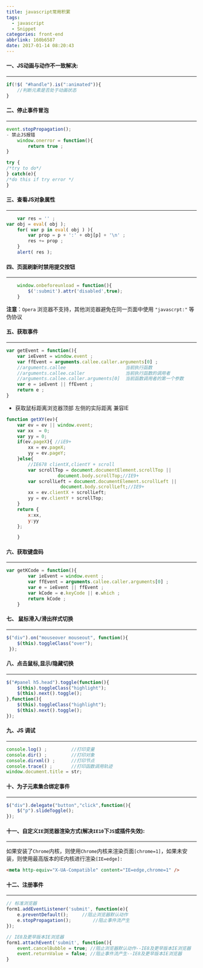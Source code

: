 ```yaml
---
title: javascript常用积累
tags:
  - javascript
  - Snippet
categories: front-end
abbrlink: 160b6587
date: 2017-01-14 08:20:43
---
```


#### 一、JS动画与动作不一致解决:  
---

```js
if(!$( "#handle").is(":animated")){
	//判断元素是否处于动画状态
}
```
<!--more-->

#### 二、停止事件冒泡
---

```js
event.stopPropagation();
- 禁止JS报错
	window.onerror = function(){
		return true ; 
}

try {
/*try to do*/
} catch(e){
/*do this if try error */
}
```

#### 三、查看JS对象属性
---

```js
	var res = '' ; 
var obj = eval( obj );
	for( var p in eval( obj ) ){
		var prop = p + ':' + obj[p] + '\n' ; 
		res += prop ; 
	}
	alert( res );
```

#### 四、页面刷新时禁用提交按钮
---

```js
	window.onbeforeunload = function(){
		$(':submit').attr('disabled',true);
	}
```
**注意**：`Opera` 浏览器不支持，其他浏览器避免在同一页面中使用 `"javascrpt:"` 等伪协议

#### 五、获取事件
---

```js
var getEvent = function(){
	var ieEvent = window.event ; 
	var ffEvent = arguments.callee.caller.arguments[0] ; 
	//arguments.callee						当前执行函数
	//arguments.callee.caller				当前执行函数的调用者
	//arguments.callee.caller.arguments[0]	当前函数调用者的第一个参数
	var e = ieEvent || ffEvent ; 
	return e ;
}
```

- 获取鼠标距离浏览器顶部 左侧的实际距离 兼容IE

```js
function getXY(ev){
	var ev = ev || window.event;
	var xx  = 0;
	var yy = 0;
	if(ev.pageX){ //iE9+
		xx = ev.pageX;
		yy = ev.pageY;
	}else{ 
		//IE678 clientX,clientY + scroll
		var scrollTop = document.documentElement.scrollTop || 
				   document.body.scrollTop;//IE9+
		var scrollLeft = document.documentElement.scrollLeft || 
					document.body.scrollLeft;//IE9+     
		xx = ev.clientX + scrollLeft;
		yy = ev.clientY + scrollTop;
	}
	return {
		x:xx,
		y:yy
	};

	}
```


#### 六、获取键盘码
---

```js
var getKCode = function(){
		var ieEvent = window.event ; 
		var ffEvent = arguments.callee.caller.arguments[0] ; 
		var e = ieEvent || ffEvent ; 
		var kCode = e.keyCode || e.which ;
		return kCode ;
	}
```

#### 七、 鼠标滑入/滑出样式切换
---

```js
$("div").on("mouseover mouseout", function(){
    $(this).toggleClass("over");
 });
```

#### 八、点击鼠标,显示/隐藏切换
---

```js
$("#panel h5.head").toggle(function(){
	$(this).toggleClass("highlight");
	$(this).next().toggle();
},function(){
	$(this).toggleClass("highlight");
	$(this).next().toggle();
});
```

#### 九、JS 调试
---

```js
console.log() ;			//打印变量
console.dir() ; 		//打印对象
console.dirxml() ; 		//打印节点
console.trace() ; 		//打印函数调用轨迹
window.document.title = str;  
```

####  十、为子元素集合绑定事件
---

```js
$("div").delegate("button","click",function(){
	$("p").slideToggle();
});
```

#### 十一、自定义`IE`浏览器渲染方式(解决`IE10`下`JS`或插件失效):
---

如果安装了`Chrome`内核，则使用`Chrome`内核来渲染页面`[chrome=1]`，如果未安装，则使用最高版本的IE内核进行渲染`[IE=edge]:`

```html
<meta http-equiv="X-UA-Compatible" content="IE=edge,chrome=1" /> 
```

#### 十二、注册事件
---

```js
// 标准浏览器
form1.addEventListener('submit', function(e){
    e.preventDefault();		//阻止浏览器默认动作
	e.stopPropagation();		//阻止事件流产生
});
```

```js
// IE8及更早版本IE浏览器
form1.attachEvent('submit', function(){
	event.cancelBubble = true; //阻止浏览器默认动作--IE8及更早版本IE浏览器
	event.returnValue = false; //阻止事件流产生--IE8及更早版本IE浏览器
}
```